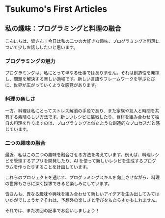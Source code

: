 # Tsukumo's First Articles

## 私の趣味：プログラミングと料理の融合

こんにちは、皆さん！今日は私の二つの大好きな趣味、プログラミングと料理について少しお話ししたいと思います。

### プログラミングの魅力

プログラミングは、私にとって単なる仕事ではありません。それは創造性を発揮し、問題を解決する楽しい過程です。新しい言語やフレームワークを学ぶたびに、世界が広がっていくような感覚があります。

### 料理の楽しさ

一方、料理は私にとってストレス解消の手段であり、また家族や友人と時間を共有する素晴らしい方法です。新しいレシピに挑戦したり、食材を組み合わせて独自の料理を作り出すのは、プログラミングと似たような創造的なプロセスだと感じています。

### 二つの趣味の融合

最近、私はこの二つの趣味を融合させる方法を考えています。例えば、料理レシピを管理するアプリを開発したり、AI を使って新しいレシピを生成するプログラムを作ったりすることを計画しています。

これらのプロジェクトを通じて、プログラミングスキルを向上させながら、料理の世界もさらに深く探求できると楽しみにしています。

皆さんも、異なる趣味や興味を組み合わせて新しいアイデアを生み出してみてはいかがでしょうか？それは、予想外の楽しさと学びをもたらすかもしれません。

それでは、また次回の記事でお会いしましょう！

